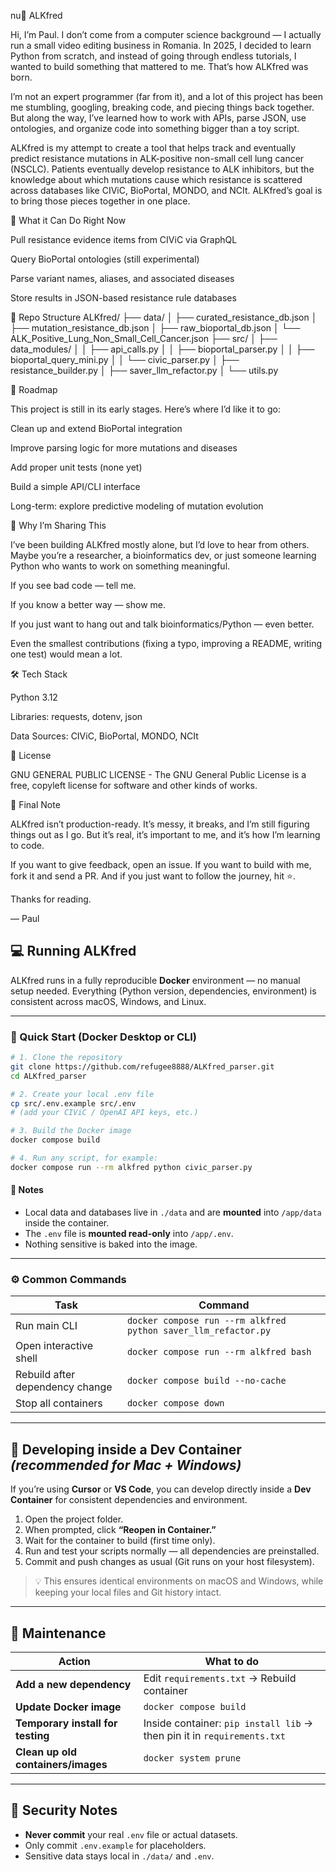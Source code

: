 nu🧬 ALKfred

Hi, I’m Paul. I don’t come from a computer science background — I actually run a small video editing business in Romania. In 2025, I decided to learn Python from scratch, and instead of going through endless tutorials, I wanted to build something that mattered to me. That’s how ALKfred was born.

I’m not an expert programmer (far from it), and a lot of this project has been me stumbling, googling, breaking code, and piecing things back together. But along the way, I’ve learned how to work with APIs, parse JSON, use ontologies, and organize code into something bigger than a toy script.

ALKfred is my attempt to create a tool that helps track and eventually predict resistance mutations in ALK-positive non-small cell lung cancer (NSCLC). Patients eventually develop resistance to ALK inhibitors, but the knowledge about which mutations cause which resistance is scattered across databases like CIViC, BioPortal, MONDO, and NCIt. ALKfred’s goal is to bring those pieces together in one place.

🚀 What it Can Do Right Now

Pull resistance evidence items from CIViC via GraphQL

Query BioPortal ontologies (still experimental)

Parse variant names, aliases, and associated diseases

Store results in JSON-based resistance rule databases

📂 Repo Structure
ALKfred/
├── data/
│   ├── curated_resistance_db.json
│   ├── mutation_resistance_db.json
│   ├── raw_bioportal_db.json
│   └── ALK_Positive_Lung_Non_Small_Cell_Cancer.json
├── src/
│   ├── data_modules/
│   │   ├── api_calls.py
│   │   ├── bioportal_parser.py
│   │   ├── bioportal_query_mini.py
│   │   └── civic_parser.py
│   ├── resistance_builder.py
│   ├── saver_llm_refactor.py
│   └── utils.py

🎯 Roadmap

This project is still in its early stages. Here’s where I’d like it to go:

 Clean up and extend BioPortal integration

 Improve parsing logic for more mutations and diseases

 Add proper unit tests (none yet)

 Build a simple API/CLI interface

 Long-term: explore predictive modeling of mutation evolution

🤝 Why I’m Sharing This

I’ve been building ALKfred mostly alone, but I’d love to hear from others. Maybe you’re a researcher, a bioinformatics dev, or just someone learning Python who wants to work on something meaningful.

If you see bad code — tell me.

If you know a better way — show me.

If you just want to hang out and talk bioinformatics/Python — even better.

Even the smallest contributions (fixing a typo, improving a README, writing one test) would mean a lot.

🛠️ Tech Stack

Python 3.12

Libraries: requests, dotenv, json

Data Sources: CIViC, BioPortal, MONDO, NCIt

📜 License

GNU GENERAL PUBLIC LICENSE - The GNU General Public License is a free, copyleft license for software and other kinds of works.

👋 Final Note

ALKfred isn’t production-ready. It’s messy, it breaks, and I’m still figuring things out as I go. But it’s real, it’s important to me, and it’s how I’m learning to code.

If you want to give feedback, open an issue. If you want to build with me, fork it and send a PR. And if you just want to follow the journey, hit ⭐.

Thanks for reading.

— Paul


## 💻 Running ALKfred

ALKfred runs in a fully reproducible **Docker** environment — no manual setup needed.
Everything (Python version, dependencies, environment) is consistent across macOS, Windows, and Linux.

---

### 🐳 Quick Start (Docker Desktop or CLI)

```bash
# 1. Clone the repository
git clone https://github.com/refugee8888/ALKfred_parser.git
cd ALKfred_parser

# 2. Create your local .env file
cp src/.env.example src/.env
# (add your CIViC / OpenAI API keys, etc.)

# 3. Build the Docker image
docker compose build

# 4. Run any script, for example:
docker compose run --rm alkfred python civic_parser.py
```

#### 🧩 Notes

* Local data and databases live in `./data` and are **mounted** into `/app/data` inside the container.
* The `.env` file is **mounted read-only** into `/app/.env`.
* Nothing sensitive is baked into the image.

---

### ⚙️ Common Commands

| Task                            | Command                                                        |
| ------------------------------- | -------------------------------------------------------------- |
| Run main CLI                    | `docker compose run --rm alkfred python saver_llm_refactor.py` |
| Open interactive shell          | `docker compose run --rm alkfred bash`                         |
| Rebuild after dependency change | `docker compose build --no-cache`                              |
| Stop all containers             | `docker compose down`                                          |

---

## 🧠 Developing inside a Dev Container *(recommended for Mac + Windows)*

If you’re using **Cursor** or **VS Code**, you can develop directly inside a **Dev Container** for consistent dependencies and environment.

1. Open the project folder.
2. When prompted, click **“Reopen in Container.”**
3. Wait for the container to build (first time only).
4. Run and test your scripts normally — all dependencies are preinstalled.
5. Commit and push changes as usual (Git runs on your host filesystem).

> 💡 This ensures identical environments on macOS and Windows, while keeping your local files and Git history intact.

---

## 🧹 Maintenance

| Action                             | What to do                                                              |
| ---------------------------------- | ----------------------------------------------------------------------- |
| **Add a new dependency**           | Edit `requirements.txt` → Rebuild container                             |
| **Update Docker image**            | `docker compose build`                                                  |
| **Temporary install for testing**  | Inside container: `pip install lib` → then pin it in `requirements.txt` |
| **Clean up old containers/images** | `docker system prune`                                                   |

---

## 🔐 Security Notes

* **Never commit** your real `.env` file or actual datasets.
* Only commit `.env.example` for placeholders.
* Sensitive data stays local in `./data/` and `.env`.

